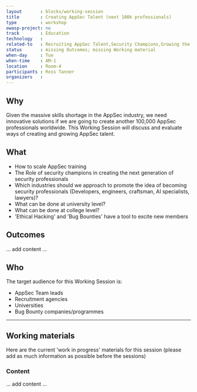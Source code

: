 ```yaml
---
layout       : blocks/working-session
title        : Creating AppSec Talent (next 100k professionals)
type         : workshop
owasp-project: no
track        : Education
technology   :
related-to   : Recruiting AppSec Talent,Security Champions,Growing the AppSec Industry,Creating AppSec Teams
status       : missing Outcomes; missing Working material
when-day     : Tue
when-time    : AM-1
location     : Room-4
participants : Ross Tanner
organizers   :
---
```


## Why

Given the massive skills shortage in the AppSec industry, we need innovative solutions if we are going to create another 100,000 AppSec professionals worldwide. This Working Session will discuss and evaluate ways of creating and growing AppSec talent.

## What

 - How to scale AppSec training
 - The Role of security champions in creating the next generation of security professionals
 - Which industries should we approach to promote the idea of becoming security professionals (Developers, engineers, craftsman, AI specialists, lawyers)?
 - What can be done at university level?
 - What can be done at college level?
 - 'Ethical Hacking' and 'Bug Bounties' have a tool to excite new members
 
## Outcomes 

... add content ...

## Who

The target audience for this Working Session is:

 - AppSec Team leads
 - Recruitment agencies
 - Universities
 - Bug Bounty companies/programmes
 
 --- 

## Working materials

Here are the current 'work in progress' materials for this session (please add as much information as possible before the sessions)

### Content

... add content ...
